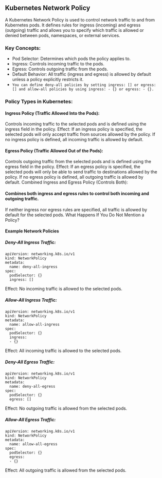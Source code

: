 ## Kubernetes Network Policy
A Kubernetes Network Policy is used to control network traffic to and from Kubernetes pods. It defines rules for ingress (incoming) and egress (outgoing) traffic and allows you to specify which traffic is allowed or denied between pods, namespaces, or external services.

### Key Concepts:
* Pod Selector: Determines which pods the policy applies to.
* Ingress: Controls incoming traffic to the pods.
* Egress: Controls outgoing traffic from the pods.
* Default Behavior: All traffic (ingress and egress) is allowed by default unless a policy explicitly restricts it.
* `You can define deny-all policies by setting ingress: [] or egress: [] and allow-all policies by using ingress: - {} or egress: - {}.`


### Policy Types in Kubernetes:
#### Ingress Policy (Traffic Allowed Into the Pods):
Controls incoming traffic to the selected pods and is defined using the ingress field in the policy.
Effect: If an ingress policy is specified, the selected pods will only accept traffic from sources allowed by the policy.
If no ingress policy is defined, all incoming traffic is allowed by default.

#### Egress Policy (Traffic Allowed Out of the Pods):
Controls outgoing traffic from the selected pods and is defined using the egress field in the policy.
Effect: If an egress policy is specified, the selected pods will only be able to send traffic to destinations allowed by the policy.
If no egress policy is defined, all outgoing traffic is allowed by default.
Combined Ingress and Egress Policy (Controls Both):

#### Combines both ingress and egress rules to control both incoming and outgoing traffic.
If neither ingress nor egress rules are specified, all traffic is allowed by default for the selected pods.
What Happens If You Do Not Mention a Policy?

#### Example Network Policies
##### Deny-All Ingress Traffic:

```
apiVersion: networking.k8s.io/v1
kind: NetworkPolicy
metadata:
  name: deny-all-ingress
spec:
  podSelector: {}
  ingress: []
```

Effect: No incoming traffic is allowed to the selected pods.

##### Allow-All Ingress Traffic:
```
apiVersion: networking.k8s.io/v1
kind: NetworkPolicy
metadata:
  name: allow-all-ingress
spec:
  podSelector: {}
  ingress:
  - {}
```

Effect: All incoming traffic is allowed to the selected pods.

##### Deny-All Egress Traffic:
```
apiVersion: networking.k8s.io/v1
kind: NetworkPolicy
metadata:
  name: deny-all-egress
spec:
  podSelector: {}
  egress: []
```
Effect: No outgoing traffic is allowed from the selected pods.

##### Allow-All Egress Traffic:
```
apiVersion: networking.k8s.io/v1
kind: NetworkPolicy
metadata:
  name: allow-all-egress
spec:
  podSelector: {}
  egress:
  - {}
```
Effect: All outgoing traffic is allowed from the selected pods.
